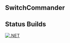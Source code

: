 ## SwitchCommander

## Status Builds
[![.NET](https://github.com/Ktechen/SwitchCommander/actions/workflows/dotnet.yml/badge.svg)](https://github.com/Ktechen/SwitchCommander/actions/workflows/dotnet.yml)
